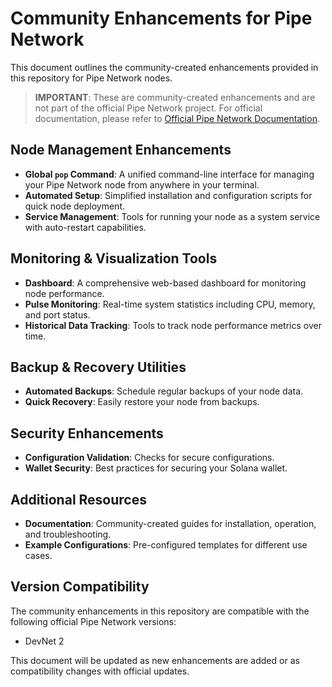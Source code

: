 # Community Enhancements for Pipe Network

This document outlines the community-created enhancements provided in this repository for Pipe Network nodes.

> **IMPORTANT**: These are community-created enhancements and are not part of the official Pipe Network project.
> For official documentation, please refer to [Official Pipe Network Documentation](docs/official/PIPE_NETWORK_DOCUMENTATION.md).

## Node Management Enhancements

- **Global `pop` Command**: A unified command-line interface for managing your Pipe Network node from anywhere in your terminal.
- **Automated Setup**: Simplified installation and configuration scripts for quick node deployment.
- **Service Management**: Tools for running your node as a system service with auto-restart capabilities.

## Monitoring & Visualization Tools

- **Dashboard**: A comprehensive web-based dashboard for monitoring node performance.
- **Pulse Monitoring**: Real-time system statistics including CPU, memory, and port status.
- **Historical Data Tracking**: Tools to track node performance metrics over time.

## Backup & Recovery Utilities

- **Automated Backups**: Schedule regular backups of your node data.
- **Quick Recovery**: Easily restore your node from backups.

## Security Enhancements

- **Configuration Validation**: Checks for secure configurations.
- **Wallet Security**: Best practices for securing your Solana wallet.

## Additional Resources

- **Documentation**: Community-created guides for installation, operation, and troubleshooting.
- **Example Configurations**: Pre-configured templates for different use cases.

## Version Compatibility

The community enhancements in this repository are compatible with the following official Pipe Network versions:
- DevNet 2

This document will be updated as new enhancements are added or as compatibility changes with official updates. 